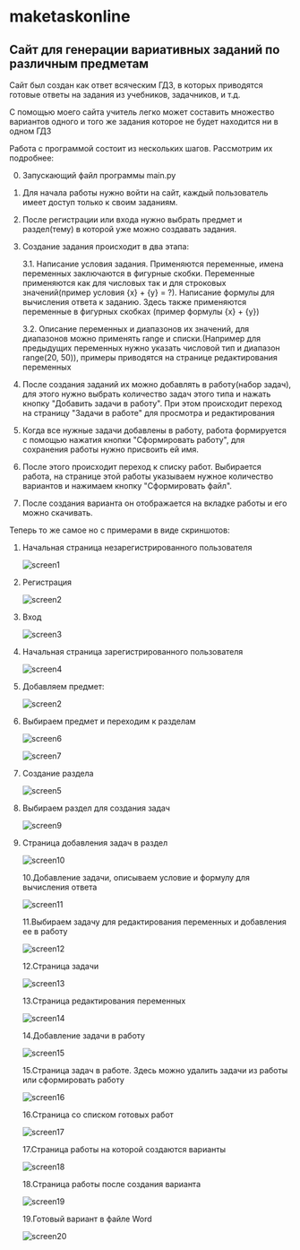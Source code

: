# maketaskonline

## Сайт для генерации вариативных заданий по различным предметам

Сайт был создан как ответ всяческим ГДЗ, в которых приводятся готовые ответы на задания из учебников, задачников, и т.д.

С помощью моего сайта учитель легко может составить множество вариантов одного и того же задания которое не будет находится ни в одном ГДЗ

Работа с программой состоит из нескольких шагов. Рассмотрим их подробнее:

0. Запускающий файл программы main.py

1. Для начала работы нужно войти на сайт, каждый пользователь имеет доступ только к своим заданиям.

2. После регистрации или входа нужно выбрать предмет и раздел(тему) в которой уже можно создавать задания.

3. Создание задания происходит в два этапа: 

   3.1.  Написание условия задания. Применяются переменные, имена переменных заключаются в фигурные скобки. Переменные применяются как для числовых так и для строковых значений(пример условия {x} + {y} = ?). Написание формулы для вычисления ответа к заданию. Здесь также применяются переменные в фигурных скобках (пример формулы {x} + {y})

   3.2. Описание переменных и диапазонов их значений, для диапазонов можно применять range и списки.(Например для предыдущих переменных нужно указать числовой тип и диапазон range(20, 50)), примеры приводятся на странице редактирования переменных

4. После создания заданий их можно добавлять в работу(набор задач), для этого нужно выбрать количество задач этого типа и нажать кнопку "Добавить задачи в работу". При этом происходит переход на страницу "Задачи в работе" для просмотра и редактирования

5. Когда все нужные задачи добавлены в работу, работа формируется с помощью нажатия кнопки "Сформировать работу", для сохранения работы нужно присвоить ей имя.

6. После этого происходит переход к списку работ. Выбирается работа, на странице этой работы указываем нужное количество вариантов и нажимаем кнопку "Сформировать файл".

7. После создания варианта он отображается на вкладке работы и его можно скачивать.

Теперь то же самое но с примерами в виде скриншотов:

1. Начальная страница незарегистрированного пользователя

   ![screen1](static/images/screenshot1.PNG)

2. Регистрация

   ![screen2](static/images/screenshot2.PNG)

3. Вход

   ![screen3](static/images/screenshot3.PNG)

4. Начальная страница зарегистрированного пользователя

   ![screen4](static/images/screenshot4.PNG)

5. Добавляем предмет:

   ![screen2](static/images/screenshot5.PNG)

6. Выбираем предмет и переходим к разделам

   ![screen6](static/images/screenshot6.PNG)

   ![screen7](static/images/screenshot7.PNG)

7. Создание раздела

   ![screen5](static/images/screenshot8.PNG)

8. Выбираем раздел для создания задач

   ![screen9](static/images/screenshot9.PNG)

9. Страница добавления задач в раздел

   ![screen10](static/images/screenshot10.PNG)

   10.Добавление задачи, описываем условие и формулу для вычисления ответа

   ![screen11](static/images/screenshot11.PNG)

   11.Выбираем задачу для редактирования переменных и добавления ее в работу

   ![screen12](static/images/screenshot12.PNG)

   12.Страница задачи

   ![screen13](static/images/screenshot13.PNG)

   13.Страница редактирования переменных

   

   ![screen14](static/images/screenshot14.PNG)

   

   14.Добавление задачи в работу

   

   ![screen15](static/images/screenshot15.PNG)

   15.Страница задач в работе. Здесь можно удалить задачи из работы или сформировать работу

   ![screen16](static/images/screenshot16.PNG)

   16.Страница со списком готовых работ

   ![screen17](static/images/screenshot17.PNG)

   

   17.Страница работы на которой создаются варианты

   ![screen18](static/images/screenshot18.PNG)

   18.Страница работы после создания варианта

   ![screen19](static/images/screenshot19.PNG)

   19.Готовый вариант в файле Word

   ![screen20](static/images/screenshot20.PNG)




